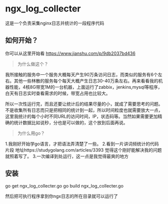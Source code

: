 # ngx_log_collecter

这是一个负责采集nginx日志并统计的一段程序代码

## 如何开始？

你可以从这里开始看 https://www.jianshu.com/p/9db2037bd436

> 为什么做这个？

我所接触的服务中一个服务大概每天产生90万条访问日志，而类似的服务有6个左右。其他一些林散的服务每个每天大概产生日志30-40万条左右。再来看看我的机器性能，4核8G带宽1M的一台机器，上面运行了zabbix，jenkins,mysql等程序，白天有日志实时查看需求的时候，带宽占用也比较大。

所以一次性运行完，而且还要让统计后的结果尽量的小，就成了需要思考的问题。不是收集所有日志而只是把相同的统计到一起，所以时间粒度也就需要放大一点，这里我统计的每个小时不同URL的访问时间，IP，状态码等。当然如果需要更加精确的统计数据比如说秒，分也是可以做的，这个放到后面再说。

> 为什么用go？

1.我刚好开始学go语言，才把语法弄清楚了一些。
2.看到一片讲词频统计的代码片段 地址https://studygolang.com/articles/3393 觉得这个刚好能解决我的问题就照着写了。
3.一次编译到处运行，这一点是我觉得最爽的地方

## 安装
go get ngx_log_collecter.go
go build ngx_log_collecter.go

然后把可执行程序拿到你ngx日志的所在目录就可以运行了
